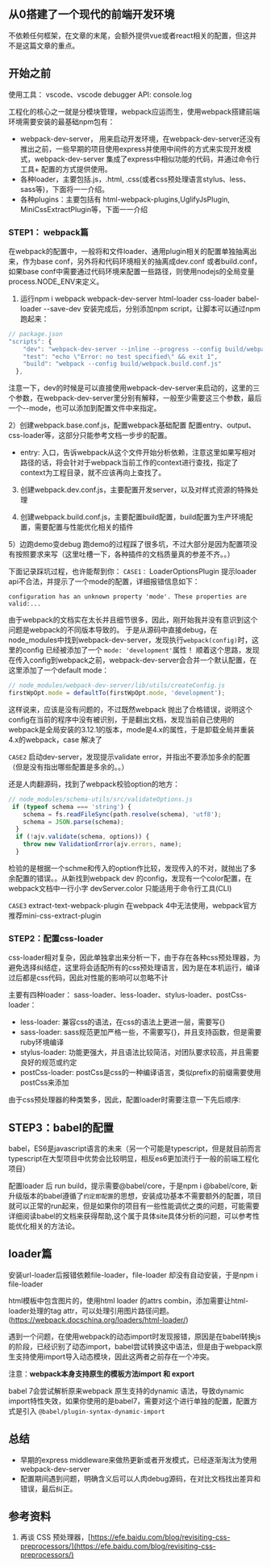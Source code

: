 ## 从0搭建了一个现代的前端开发环境
不依赖任何框架，在文章的末尾，会额外提供vue或者react相关的配置，但这并不是这篇文章的重点。

## 开始之前
使用工具： vscode、vscode debugger
API: console.log

工程化的核心之一就是分模块管理，webpack应运而生，使用webpack搭建前端环境需要安装的最基础npm包有：
+ webpack-dev-server， 用来启动开发环境，在webpack-dev-server还没有推出之前，一些早期的项目使用express并使用中间件的方式来实现开发模式，webpack-dev-server 集成了express中相似功能的代码，并通过命令行工具+ 配置的方式提供使用。
+ 各种loader，主要包括.js，.html, .css(或者css预处理语言stylus、less、sass等)，下面将一一介绍。
+ 各种plugins：主要包括有 html-webpack-plugins,UglifyJsPlugin, MiniCssExtractPlugin等，下面一一介绍

### STEP1： webpack篇
在webpack的配置中，一般将和文件loader、通用plugin相关的配置单独抽离出来，作为base conf，另外将和代码环境相关的抽离成dev.conf 或者build.conf，如果base conf中需要通过代码环境来配置一些路径，则使用nodejs的全局变量process.NODE_ENV来定义。

1) 运行npm i webpack webpack-dev-server html-loader css-loader babel-loader --save-dev
安装完成后，分别添加npm script，让脚本可以通过npm 跑起来：

```js
// package.json
"scripts": {
    "dev": "webpack-dev-server --inline --progress --config build/webpack.dev.conf.js --mode development",
    "test": "echo \"Error: no test specified\" && exit 1",
    "build": "webpack --config build/webpack.build.conf.js"
  },
```
注意一下，dev的时候是可以直接使用webpack-dev-server来启动的，这里的三个参数，在webpack-dev-server里分别有解释，一般至少需要这三个参数，最后一个--mode，也可以添加到配置文件中来指定。

2）创建webpack.base.conf.js，配置webpack基础配置
配置entry、output、css-loader等，这部分只能参考文档一步步的配置。
+ entry: 入口，告诉webpack从这个文件开始分析依赖，注意这里如果写相对路径的话，将会针对于webpack当前工作的context进行查找，指定了context为工程目录，就不应该再向上查找了。

3) 创建webpack.dev.conf.js，主要配置开发server，以及对样式资源的特殊处理

4) 创建webpack.build.conf.js，主要配置build配置，build配置为生产环境配置，需要配置与性能优化相关的插件

5）边跑demo变debug
跑demo的过程踩了很多坑，不过大部分是因为配置项没有按照要求来写（这里吐槽一下，各种插件的文档质量真的参差不齐。。）



下面记录踩坑过程，也许能帮到你：
`CASE1：` LoaderOptionsPlugin 提示loader api不合法，并提示了一个mode的配置，详细报错信息如下：

```base
configuration has an unknown property 'mode'. These properties are valid:...
```

由于webpack的文档实在太长并且细节很多，因此，刚开始我并没有意识到这个问题是webpack的不同版本导致的。
于是从源码中直接debug，在node_modules中找到webpack-dev-server，发现执行`webpack(config)`时，这里的config 已经被添加了一个 `mode: 'development'`属性！ 顺着这个思路，发现在传入config到webpack之前，webpack-dev-server会合并一个默认配置，在这里添加了一个default mode：

```js
// node_modules/webpack-dev-server/lib/utils/createConfig.js
firstWpOpt.mode = defaultTo(firstWpOpt.mode, 'development');

```

这样说来，应该是没有问题的，不过既然webpack 抛出了合格错误，说明这个config在当前的程序中没有被识别，于是翻出文档，发现当前自己使用的webpack是全局安装的3.12.1的版本，mode是4.x的属性，于是卸载全局并重装4.x的webpack，case 解决了

`CASE2`  启动dev-server，发现提示validate error，并指出不要添加多余的配置（但是没有指出哪些配置是多余的。。）

还是人肉翻源码，找到了webpack校验option的地方：

```js
// node_modules/schema-utils/src/validateOptions.js
 if (typeof schema === 'string') {
    schema = fs.readFileSync(path.resolve(schema), 'utf8');
    schema = JSON.parse(schema);
  }
  if (!ajv.validate(schema, options)) {
    throw new ValidationError(ajv.errors, name);
  }
```

检验的是根据一个schme和传入的option作比较，发现传入的不对，就抛出了多余配置的错误。。从新找到webpack dev 的config，发现有一个color配置，在webpack文档中一行小字 devServer.color 只能适用于命令行工具(CLI) 

`CASE3` extract-text-webpack-plugin 在webpack 4中无法使用，webpack官方推荐mini-css-extract-plugin

### STEP2：配置css-loader
css-loader相对复杂，因此单独拿出来分析一下，由于存在各种css预处理器，为避免选择纠结症，这里将会适配所有的css预处理语言，因为是在本机运行，编译过后都是css代码，因此对性能的影响可以忽略不计

主要有四种loader： sass-loader、less-loader、stylus-loader、postCss-loader：
+ less-loader: 兼容css的语法，在css的语法上更进一层，需要写{}
+ sass-loader: sass规范更加严格一些，不需要写{}，并且支持函数，但是需要ruby环境编译
+ stylus-loader: 功能更强大，并且语法比较简洁，对团队要求较高，并且需要良好的规范或约定
+ postCss-loader: postCss是css的一种编译语言，类似prefix的前缀需要使用postCss来添加

由于css预处理器的种类繁多，因此，配置loader时需要注意一下先后顺序:


## STEP3：babel的配置
  babel，ES6是javascript语言的未来（另一个可能是typescript，但是就目前而言typescript在大型项目中优势会比较明显，相反es6更加流行于一般的前端工程化项目）
  

配置loader 后 run build，提示需要@babel/core，于是npm i @babel/core, 新升级版本的babel遵循了`约定即配置`的思想，安装成功基本不需要额外的配置，项目就可以正常的run起来，但是如果你的项目有一些性能调优之类的问题，可能需要详细阅读babel的文档来获得帮助,这个属于具体site具体分析的问题，可以参考性能优化相关的方法论。




## loader篇
安装url-loader后报错依赖file-loader，file-loader 却没有自动安装，于是npm i file-loader

html模板中包含图片的，使用html loader 的attrs combin，添加需要让html-loader处理的tag attr，可以处理引用图片路径问题。(https://webpack.docschina.org/loaders/html-loader/)

遇到一个问题，在使用webpack的动态import时发现报错，原因是在babel转换js的阶段，已经识别了动态import，babel尝试转换这中语法，但是由于webpack原生支持使用import导入动态模块，因此这两者之前存在一个冲突。


注意：**webpack本身支持原生的模板方法import 和 export**


babel 7会尝试解析原来webpack 原生支持的dynamic 语法，导致dynamic import特性失效，如果你使用的是babel7，需要对这个进行单独的配置，配置方式是引入 `@babel/plugin-syntax-dynamic-import`

## 总结
+ 早期的express middleware来做热更新或者开发模式，已经逐渐淘汰为使用webpack-dev-server
+ 配置期间遇到问题，明确含义后可以人肉debug源码，在对比文档找出差异和错误，最后纠正。


## 参考资料
1. 再谈 CSS 预处理器，[https://efe.baidu.com/blog/revisiting-css-preprocessors/](https://efe.baidu.com/blog/revisiting-css-preprocessors/)